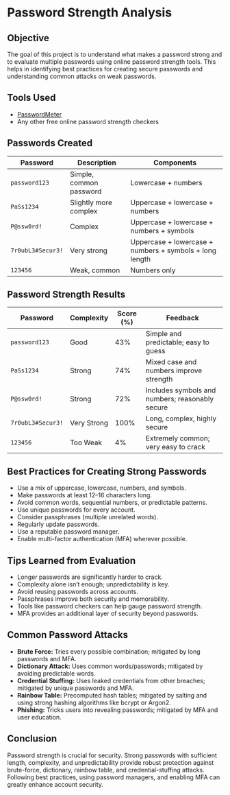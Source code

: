 # Password Strength Analysis

## Objective
The goal of this project is to understand what makes a password strong and to evaluate multiple passwords using online password strength tools. This helps in identifying best practices for creating secure passwords and understanding common attacks on weak passwords.

## Tools Used
- [PasswordMeter](https://www.passwordmeter.com/)  
- Any other free online password strength checkers

## Passwords Created
| Password | Description | Components |
|----------|-------------|------------|
| `password123` | Simple, common password | Lowercase + numbers |
| `PaSs1234` | Slightly more complex | Uppercase + lowercase + numbers |
| `P@ssw0rd!` | Complex | Uppercase + lowercase + numbers + symbols |
| `7r0ubL3#Secur3!` | Very strong | Uppercase + lowercase + numbers + symbols + long length |
| `123456` | Weak, common | Numbers only |

## Password Strength Results
| Password | Complexity | Score (%) | Feedback |
|----------|------------|-----------|---------|
| `password123` | Good | 43% | Simple and predictable; easy to guess |
| `PaSs1234` | Strong | 74% | Mixed case and numbers improve strength |
| `P@ssw0rd!` | Strong | 72% | Includes symbols and numbers; reasonably secure |
| `7r0ubL3#Secur3!` | Very Strong | 100% | Long, complex, highly secure |
| `123456` | Too Weak | 4% | Extremely common; very easy to crack |

## Best Practices for Creating Strong Passwords
- Use a mix of uppercase, lowercase, numbers, and symbols.  
- Make passwords at least 12–16 characters long.  
- Avoid common words, sequential numbers, or predictable patterns.  
- Use unique passwords for every account.  
- Consider passphrases (multiple unrelated words).  
- Regularly update passwords.  
- Use a reputable password manager.  
- Enable multi-factor authentication (MFA) wherever possible.

## Tips Learned from Evaluation
- Longer passwords are significantly harder to crack.  
- Complexity alone isn’t enough; unpredictability is key.  
- Avoid reusing passwords across accounts.  
- Passphrases improve both security and memorability.  
- Tools like password checkers can help gauge password strength.  
- MFA provides an additional layer of security beyond passwords.  

## Common Password Attacks
- **Brute Force:** Tries every possible combination; mitigated by long passwords and MFA.  
- **Dictionary Attack:** Uses common words/passwords; mitigated by avoiding predictable words.  
- **Credential Stuffing:** Uses leaked credentials from other breaches; mitigated by unique passwords and MFA.  
- **Rainbow Table:** Precomputed hash tables; mitigated by salting and using strong hashing algorithms like bcrypt or Argon2.  
- **Phishing:** Tricks users into revealing passwords; mitigated by MFA and user education.  

## Conclusion
Password strength is crucial for security. Strong passwords with sufficient length, complexity, and unpredictability provide robust protection against brute-force, dictionary, rainbow table, and credential-stuffing attacks. Following best practices, using password managers, and enabling MFA can greatly enhance account security.
